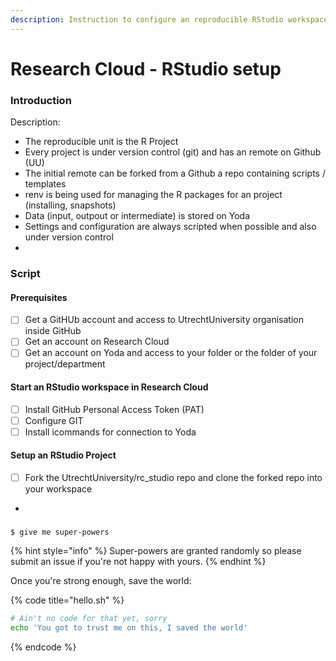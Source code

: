 ```yaml
---
description: Instruction to configure an reproducible RStudio workspace on Research Cloud
---
```


# Research Cloud - RStudio setup

### Introduction

Description:

* The reproducible unit is the R Project
* Every project is under version control (git) and has an remote on Github (UU)
* The initial remote can be forked from a Github a repo containing scripts / templates
* renv is being used for managing the R packages for an project (installing, snapshots)
* Data (input, outpout or intermediate) is stored on Yoda&#x20;
* Settings and configuration are always scripted when possible and also under version control
*

### Script

#### Prerequisites

* [ ] Get a GitHUb account and access to UtrechtUniversity organisation inside GitHub
* [ ] Get an account on Research Cloud
* [ ] Get an account on Yoda and access to your folder or the folder of your project/department

#### Start an RStudio workspace in Research Cloud

* [ ] Install GitHub Personal Access Token (PAT)
* [ ] Configure GIT
* [ ] Install icommands for connection to Yoda

#### Setup an RStudio Project

* [ ] Fork the UtrechtUniversity/rc\_studio repo and clone the forked repo into your workspace
*





####

####

###



```
$ give me super-powers
```

{% hint style="info" %}
&#x20;Super-powers are granted randomly so please submit an issue if you're not happy with yours.
{% endhint %}

Once you're strong enough, save the world:

{% code title="hello.sh" %}
```bash
# Ain't no code for that yet, sorry
echo 'You got to trust me on this, I saved the world'
```
{% endcode %}

